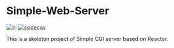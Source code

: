 # Simple-Web-Server 
![ci](https://travis-ci.com/zeng-tong/SRWS.svg?branch=master)
[![codecov](https://codecov.io/gh/zeng-tong/SRWS/branch/master/graph/badge.svg)](https://codecov.io/gh/zeng-tong/SRWS)

This is a skeleton project of Simple CGI server based on Reactor.